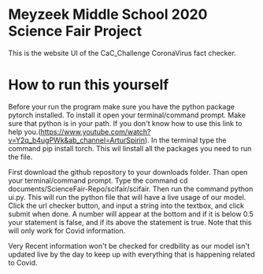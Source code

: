 # Meyzeek Middle School 2020 Science Fair Project

This is the website UI of the CaC_Challenge CoronaVirus fact checker.




# How to run this yourself

Before your run the program make sure you have the python package pytorch installed. To install it open your terminal/command prompt. Make sure that python is in your path. If you don't know how to use this link to help you.(https://www.youtube.com/watch?v=Y2q_b4ugPWk&ab_channel=ArturSpirin). In the terminal type the command pip install torch. This wil linstall all the packages you need to run the file.


First download the github repository to your downloads folder. Than open your terminal/command prompt. Type the command cd documents/ScienceFair-Repo/scifair/scifair. Then run the command python ui.py. This will run the python file that will have a live usage of our model. Click the url checker button, and input a string into the textbox, and click submit when done. A number will appear at the bottom and if it is below 0.5 your statement is false, and if its above the statement is true. Note that this will only work for Covid information. 

Very Recent information won't be checked for credbility as our model isn't updated live by the day to keep up with everything that is happening related to Covid.
